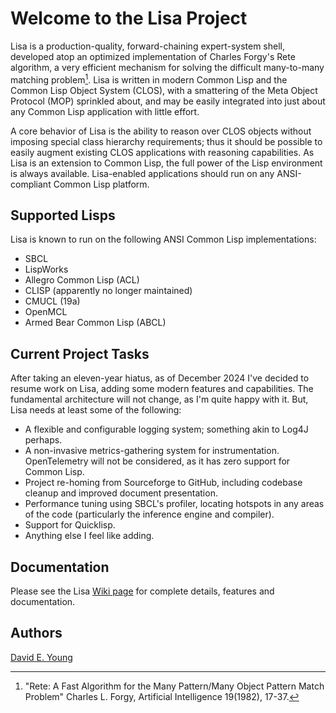
# Welcome to the Lisa Project #

Lisa is a production-quality, forward-chaining expert-system shell, developed atop an optimized implementation of
Charles Forgy's Rete algorithm, a very efficient mechanism for solving the difficult many-to-many matching
problem[^1]. Lisa is written in modern Common Lisp and the Common Lisp Object System (CLOS), with a smattering of the
Meta Object Protocol (MOP) sprinkled about, and may be easily integrated into just about any Common Lisp application
with little effort.

A core behavior of Lisa is the ability to reason over CLOS objects without imposing special class hierarchy
requirements; thus it should be possible to easily augment existing CLOS applications with reasoning capabilities. As
Lisa is an extension to Common Lisp, the full power of the Lisp environment is always available. Lisa-enabled
applications should run on any ANSI-compliant Common Lisp platform.

## Supported Lisps ##

Lisa is known to run on the following ANSI Common Lisp implementations:

- SBCL
- LispWorks
- Allegro Common Lisp (ACL)
- CLISP (apparently no longer maintained)
- CMUCL (19a)
- OpenMCL
- Armed Bear Common Lisp (ABCL)

## Current Project Tasks ##

After taking an eleven-year hiatus, as of December 2024 I've decided to resume work on Lisa, adding some modern features
and capabilities. The fundamental architecture will not change, as I'm quite happy with it. But, Lisa needs at least
some of the following:

- A flexible and configurable logging system; something akin to Log4J perhaps.
- A non-invasive metrics-gathering system for instrumentation. OpenTelemetry will not be considered, as it has zero
  support for Common Lisp.
- Project re-homing from Sourceforge to GitHub, including codebase cleanup and improved document presentation.
- Performance tuning using SBCL's profiler, locating hotspots in any areas of the code (particularly the inference
  engine and compiler).
- Support for Quicklisp.
- Anything else I feel like adding.

## Documentation ##

Please see the Lisa [Wiki page](https://github.com/youngde811/Lisa/wiki/Lisa-Home) for complete details, features and
documentation.

## Authors ##

[David E. Young](mailto://streetrod750@protonmail.com)

[^1]: "Rete: A Fast Algorithm for the Many Pattern/Many Object Pattern Match Problem" Charles L. Forgy, Artificial Intelligence 19(1982), 17-37.
